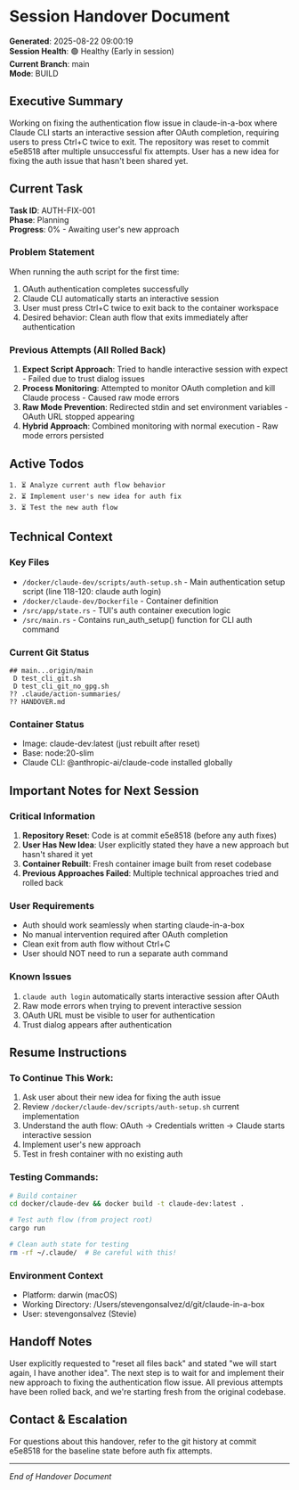 # Session Handover Document
**Generated**: 2025-08-22 09:00:19  
**Session Health**: 🟢 Healthy (Early in session)  
**Current Branch**: main  
**Mode**: BUILD  

## Executive Summary
Working on fixing the authentication flow issue in claude-in-a-box where Claude CLI starts an interactive session after OAuth completion, requiring users to press Ctrl+C twice to exit. The repository was reset to commit e5e8518 after multiple unsuccessful fix attempts. User has a new idea for fixing the auth issue that hasn't been shared yet.

## Current Task
**Task ID**: AUTH-FIX-001  
**Phase**: Planning  
**Progress**: 0% - Awaiting user's new approach  

### Problem Statement
When running the auth script for the first time:
1. OAuth authentication completes successfully
2. Claude CLI automatically starts an interactive session
3. User must press Ctrl+C twice to exit back to the container workspace
4. Desired behavior: Clean auth flow that exits immediately after authentication

### Previous Attempts (All Rolled Back)
1. **Expect Script Approach**: Tried to handle interactive session with expect - Failed due to trust dialog issues
2. **Process Monitoring**: Attempted to monitor OAuth completion and kill Claude process - Caused raw mode errors
3. **Raw Mode Prevention**: Redirected stdin and set environment variables - OAuth URL stopped appearing
4. **Hybrid Approach**: Combined monitoring with normal execution - Raw mode errors persisted

## Active Todos
```
1. ⏳ Analyze current auth flow behavior
2. ⏳ Implement user's new idea for auth fix  
3. ⏳ Test the new auth flow
```

## Technical Context

### Key Files
- `/docker/claude-dev/scripts/auth-setup.sh` - Main authentication setup script (line 118-120: claude auth login)
- `/docker/claude-dev/Dockerfile` - Container definition
- `/src/app/state.rs` - TUI's auth container execution logic
- `/src/main.rs` - Contains run_auth_setup() function for CLI auth command

### Current Git Status
```
## main...origin/main
 D test_cli_git.sh
 D test_cli_git_no_gpg.sh
?? .claude/action-summaries/
?? HANDOVER.md
```

### Container Status
- Image: claude-dev:latest (just rebuilt after reset)
- Base: node:20-slim
- Claude CLI: @anthropic-ai/claude-code installed globally

## Important Notes for Next Session

### Critical Information
1. **Repository Reset**: Code is at commit e5e8518 (before any auth fixes)
2. **User Has New Idea**: User explicitly stated they have a new approach but hasn't shared it yet
3. **Container Rebuilt**: Fresh container image built from reset codebase
4. **Previous Approaches Failed**: Multiple technical approaches tried and rolled back

### User Requirements
- Auth should work seamlessly when starting claude-in-a-box
- No manual intervention required after OAuth completion
- Clean exit from auth flow without Ctrl+C
- User should NOT need to run a separate auth command

### Known Issues
1. `claude auth login` automatically starts interactive session after OAuth
2. Raw mode errors when trying to prevent interactive session
3. OAuth URL must be visible to user for authentication
4. Trust dialog appears after authentication

## Resume Instructions

### To Continue This Work:
1. Ask user about their new idea for fixing the auth issue
2. Review `/docker/claude-dev/scripts/auth-setup.sh` current implementation
3. Understand the auth flow: OAuth → Credentials written → Claude starts interactive session
4. Implement user's new approach
5. Test in fresh container with no existing auth

### Testing Commands:
```bash
# Build container
cd docker/claude-dev && docker build -t claude-dev:latest .

# Test auth flow (from project root)
cargo run

# Clean auth state for testing
rm -rf ~/.claude/  # Be careful with this!
```

### Environment Context
- Platform: darwin (macOS)
- Working Directory: /Users/stevengonsalvez/d/git/claude-in-a-box
- User: stevengonsalvez (Stevie)

## Handoff Notes
User explicitly requested to "reset all files back" and stated "we will start again, I have another idea". The next step is to wait for and implement their new approach to fixing the authentication flow issue. All previous attempts have been rolled back, and we're starting fresh from the original codebase.

## Contact & Escalation
For questions about this handover, refer to the git history at commit e5e8518 for the baseline state before auth fix attempts.

---
*End of Handover Document*
